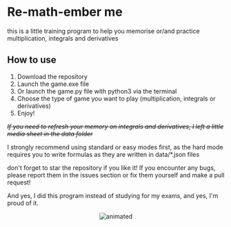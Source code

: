 # Re-math-ember me
this is a little training program to help you memorise or/and practice multiplication, integrals and derivatives

## How to use
1. Download the repository
2. Launch the game.exe file
3. Or launch the game.py file with python3 via the terminal 
4. Choose the type of game you want to play (multiplication, integrals or derivatives)
5. Enjoy!

_~~If you need to refresh your memory on integrals and derivatives, I left a little media sheet in the data folder~~_ 

I strongly recommend using standard or easy modes first, as the hard mode requires you to write formulas as they are written in data/*.json files

don't forget to star the repository if you like it!
If you encounter any bugs, please report them in the issues section or fix them yourself and make a pull request!

And yes, I did this program instead of studying for my exams, and yes, I'm proud of it.

<p align="center">
  <img src="media/cat_eat.gif" alt="animated" />
</p>